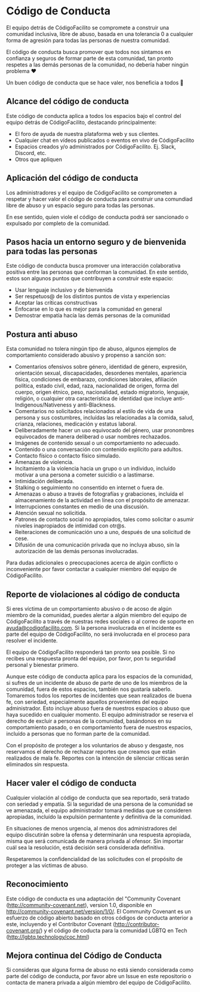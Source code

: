 # Código de Conducta

El equipo detrás de CódigoFacilito se compromete a construir una comunidad inclusiva, libre de abuso, basada en una tolerancia 0 a cualquier forma de agresión para todas las personas de nuestra comunidad.

El código de conducta busca promover que todos nos sintamos en confianza y seguros de formar parte de esta comunidad, tan pronto respetes a las demás personas de la comunidad, no debería haber ningún problema ❤️ 

Un buen código de conducta que se hace valer, nos beneficia a todos 🎉


## Alcance del código de conducta

Este código de conducta aplica a todos los espacios bajo el control del equipo detrás de CódigoFacilito, destacando principalmente:

* El foro de ayuda de nuestra plataforma web y sus clientes.
* Cualquier chat en vídeos publicados o eventos en vivo de CódigoFacilito
* Espacios creados y/o administrados por CódigoFacilito. Ej. Slack, Discord, etc.
* Otros que apliquen

## Aplicación del código de conducta
Los administradores y el equipo de CódigoFacilito se comprometen a respetar y hacer valor el código de conducta para construir una comundiad libre de abuso y un espacio seguro para todas las personas.

En ese sentido, quien viole el código de conducta podrá ser sancionado o expulsado por completo de la comunidad.

## Pasos hacia un entorno seguro y de bienvenida para todas las personas

Este código de conducta busca promover una interacción colaborativa positiva entre las personas que conforman la comunidad. En este sentido, estos son algunos puntos que contribuyen a construir este espacio:

* Usar lenguaje inclusivo y de bienvenida
* Ser respetuos@ de los distintos puntos de vista y experiencias
* Aceptar las críticas constructivas
* Enfocarse en lo que es mejor para la comunidad en general
* Demostrar empatía hacía las demás personas de la comunidad

## Postura anti abuso
Esta comunidad no tolera ningún tipo de abuso, algunos ejemplos de comportamiento considerado abusivo y propenso a sanción son:

* Comentarios ofensivos sobre género, identidad de género, expresión, orientación sexual, discapacidades, desordenes mentales, apariencia física, condiciones de embarazo, condiciones laborales, afiliación política, estado civil, edad, raza, nacionalidad de origen, forma del cuerpo, origen étnico, peso, nacionalidad, estado migratorio, lenguaje, religión, o cualquier otra característica de identidad que incluye anti-Indigenous/Nativeness y anti-Blackness.
* Comentarios no solicitados relacionados al estilo de vida de una persona y sus costumbres, incluídas las relacionadas a la comida, salud, crianza, relaciones, medicación y estatus laboral.
* Deliberadamente hacer un uso equivocado del género, usar pronombres equivocados de manera deliberad o usar nombres rechazados.
* Imágenes de contenido sexual o un comportamiento no adecuado.
* Contenido o una conversación con contenido explícito para adultos.
* Contacto físico o contacto físico simulado.
* Amenazas de violencia.
* Incitamiento a la violencia hacia un grupo o un individuo, incluído motivar a una persona a cometer suicidio o a lastimarse.
* Intimidación deliberada.
* Stalking o seguimiento no consentido en internet o fuera de.
* Amenazas o abuso a través de fotografías y grabaciones, incluída el almacenamiento de la actividad en línea con el propósito de amenazar.
* Interrupciones constantes en medio de una discusión.
* Atención sexual no solicitida.
* Patrones de contacto social no apropiados, tales como solicitar o asumir niveles inapropiados de intimidad con otr@s.
* Reiteraciones de comunicación uno a uno, después de una solicitud de cese.
* Difusión de una comunicación privada que no incluya abuso, sin la autorización de las demás personas involucradas.

Para dudas adicionales o preocupaciones acerca de algún conflicto o inconveniente por favor contactar a cualquier miembro del equipo de CódigoFacilito.

## Reporte de violaciones al código de conducta
Si eres víctima de un comportamiento abusivo o de acoso de algún miembro de la comunidad, puedes alertar a algún miembro del equipo de CódigoFacilito a través de nuestras redes sociales o al correo de soporte en ayuda@codigofacilito.com. Si la persona involucrada en el incidente es parte del equipo de CódigoFacilito, no será involucrada en el proceso para resolver el incidente.

El equipo de CódigoFacilito responderá tan pronto sea posible. Si no recibes una respuesta pronta del equipo, por favor, pon tu seguridad personal y bienestar primero.

Aunque este código de conducta aplica para los espacios de la comunidad, si sufres de un incidente de abuso de parte de uno de los miembros de la comunidad, fuera de estos espacios, también nos gustaría saberlo. Tomaremos todos los reportes de incidentes que sean realizados de buena fe, con seriedad, especialmente aquellos provenientes del equipo administrador. Esto incluye abuso fuera de nuestros espacios o abuso que haya sucedido en cualquier momento. El equipo administrador se reserva el derecho de excluir a personas de la comunidad, basándonos en su comportamiento pasado, o en comportamiento fuera de nuestros espacios, incluído a personas que no forman parte de la comunidad.

Con el propósito de proteger a los voluntarios de abuso y desgaste, nos reservamos el derecho de rechazar reportes que creamos que están realizados de mala fe. Reportes con la intención de silenciar críticas serán eliminados sin respuesta.

## Hacer valer el código de conducta

Cualquier violación al código de conducta que sea reportado, será tratado con seriedad y empatía. Si la seguridad de una persona de la comunidad se ve amenazada, el equipo administrador tomará medidas que se consideren apropiadas, incluído la expulsión permantente y definitiva de la comunidad. 

En situaciones de menos urgencia, al menos dos administradores del equipo discutirán sobre la ofensa y determinarán una respuesta apropiada, misma que será comunicada de manera privada al ofensor. Sin importar cuál sea la resolución, está decisión será considerada definitiva.

Respetaremos la confidencialidad de las solicitudes con el propósito de proteger a las víctimas de abuso. 

## Reconocimiento

Este código de conducta es una adaptación del "Community Covenant (http://community-covenant.net), version 1.0, disponible en http://community-covenant.net/version/1/0/. El Community Covenant es un esfuerzo de código abierto basado en otros códigos de conducta anterior a este, incluyendo y el Contributor Covenant  (http://contributor-covenant.org/) y el código de coducta para la comunidad LGBTQ en Tech (http://lgbtq.technology/coc.html)


## Mejora continua del Código de Conducta

Si consideras que alguna forma de abuso no está siendo considerada como parte del código de conducta, por favor abre un Issue en este repositorio o contacta de manera privada a algún miembro del equipo de CódigoFacilito.